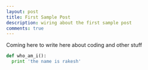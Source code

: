 ```yaml
---
layout: post
title: First Sample Post
description: wiring about the first sample post
comments: true
---
```


Coming here to write here about coding and other stuff

```python
def who_am_i():
  print 'the name is rakesh'
```
